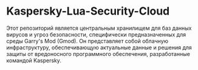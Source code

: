 # Kaspersky-Lua-Security-Cloud
Этот репозиторий является центральным хранилищем для баз данных вирусов и угроз безопасности, специфически предназначенных для среды Garry's Mod (Gmod). Он представляет собой облачную инфраструктуру, обеспечивающую актуальные данные и решения для защиты от вредоносного программного обеспечения, разработанные командой Kaspersky.
